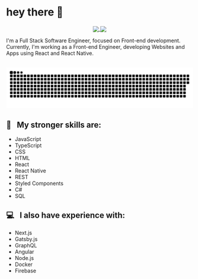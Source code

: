 
# hey there 👋
<p align="center">
  <a href="https://github.com/anuraghazra/github-readme-stats">
    <img
      align="center"
      height="180em"
      src="https://github-readme-stats.vercel.app/api/top-langs/?username=guilhermekuni&layout=compact&theme=dracula"
    />
  </a>
  <a href="https://github.com/anuraghazra/github-readme-stats">
    <img
      align="center"
      height="180em"
      src="https://github-readme-stats.vercel.app/api?username=guilhermekuni&count_private=true&show_icons=true&custom_title=Github%20Status&hide=issues&theme=dracula"
    />
  </a>
</p>

I'm a Full Stack Software Engineer, focused on Front-end development. <br />
Currently, I'm working as a Front-end Engineer, developing Websites and Apps using React and React Native.

##

![Snake animation](https://github.com/guilhermekuni/guilhermekuni/blob/output/github-contribution-grid-snake.svg)

 ## :rocket: &nbsp; My stronger skills are: 
 - JavaScript
 - TypeScript
 - CSS
 - HTML
 - React
 - React Native
 - REST
 - Styled Components
 - C#
 - SQL
 
 ## :computer: &nbsp; I also have experience with:
 - Next.js
 - Gatsby.js
 - GraphQL
 - Angular
 - Node.js
 - Docker
 - Firebase

 
